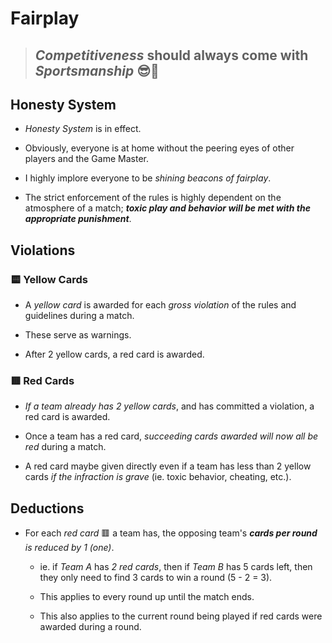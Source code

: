 # Fairplay

> ## _**Competitiveness**_ should always come with _**Sportsmanship**_ 😎🤝

## Honesty System

- _Honesty System_ is in effect.

- Obviously, everyone is at home without the peering eyes of other players and the Game Master.

- I highly implore everyone to be _shining beacons of fairplay_.

- The strict enforcement of the rules is highly dependent on the atmosphere of a match; _**toxic play and behavior will be met with the appropriate punishment**_.

## Violations

### 🟨 Yellow Cards

- A _yellow card_ is awarded for each _gross violation_ of the rules and guidelines during a match.

- These serve as warnings.

- After 2 yellow cards, a red card is awarded.

### 🟥 Red Cards

- _If a team already has 2 yellow cards_, and has committed a violation, a red card is awarded.

- Once a team has a red card, _succeeding cards awarded will now all be red_ during a match.

- A red card maybe given directly even if a team has less than 2 yellow cards _if the infraction is grave_ (ie. toxic behavior, cheating, etc.).

## Deductions

- For each _red card_ 🟥 a team has, the opposing team's _**cards per round** is reduced by 1 (one)_.

  - ie. if _Team A_ has _2 red cards_, then if _Team B_ has 5 cards left, then they only need to find 3 cards to win a round (5 - 2 = 3).

  - This applies to every round up until the match ends.

  - This also applies to the current round being played if red cards were awarded during a round.
